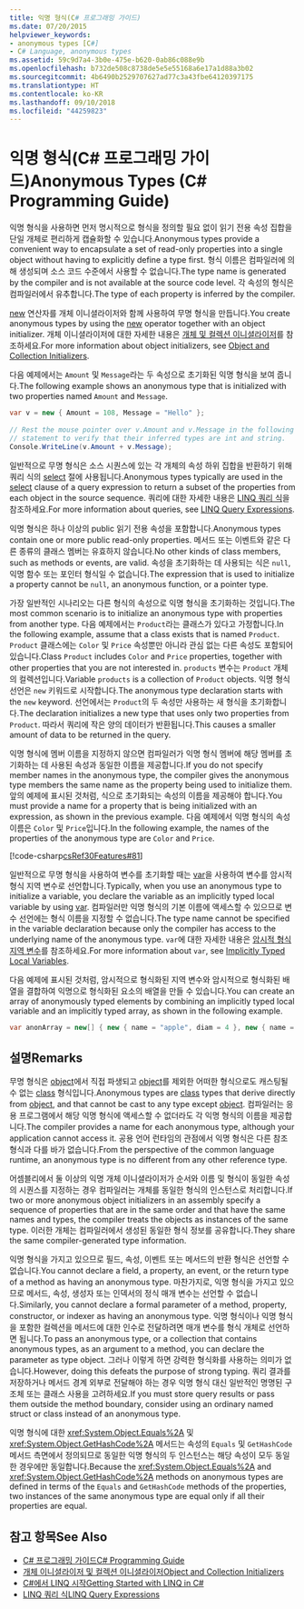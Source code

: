 ```yaml
---
title: 익명 형식(C# 프로그래밍 가이드)
ms.date: 07/20/2015
helpviewer_keywords:
- anonymous types [C#]
- C# Language, anonymous types
ms.assetid: 59c9d7a4-3b0e-475e-b620-0ab86c088e9b
ms.openlocfilehash: b732de508c8738de5e5e55168a6e17a1d88a3b02
ms.sourcegitcommit: 4b6490b2529707627ad77c3a43fbe64120397175
ms.translationtype: HT
ms.contentlocale: ko-KR
ms.lasthandoff: 09/10/2018
ms.locfileid: "44259823"
---
```

# <a name="anonymous-types-c-programming-guide"></a><span data-ttu-id="0c8bc-102">익명 형식(C# 프로그래밍 가이드)</span><span class="sxs-lookup"><span data-stu-id="0c8bc-102">Anonymous Types (C# Programming Guide)</span></span>
<span data-ttu-id="0c8bc-103">익명 형식을 사용하면 먼저 명시적으로 형식을 정의할 필요 없이 읽기 전용 속성 집합을 단일 개체로 편리하게 캡슐화할 수 있습니다.</span><span class="sxs-lookup"><span data-stu-id="0c8bc-103">Anonymous types provide a convenient way to encapsulate a set of read-only properties into a single object without having to explicitly define a type first.</span></span> <span data-ttu-id="0c8bc-104">형식 이름은 컴파일러에 의해 생성되며 소스 코드 수준에서 사용할 수 없습니다.</span><span class="sxs-lookup"><span data-stu-id="0c8bc-104">The type name is generated by the compiler and is not available at the source code level.</span></span> <span data-ttu-id="0c8bc-105">각 속성의 형식은 컴파일러에서 유추합니다.</span><span class="sxs-lookup"><span data-stu-id="0c8bc-105">The type of each property is inferred by the compiler.</span></span>  
  
 <span data-ttu-id="0c8bc-106">[new](../../../csharp/language-reference/keywords/new.md) 연산자를 개체 이니셜라이저와 함께 사용하여 무명 형식을 만듭니다.</span><span class="sxs-lookup"><span data-stu-id="0c8bc-106">You create anonymous types by using the [new](../../../csharp/language-reference/keywords/new.md) operator together with an object initializer.</span></span> <span data-ttu-id="0c8bc-107">개체 이니셜라이저에 대한 자세한 내용은 [개체 및 컬렉션 이니셜라이저](../../../csharp/programming-guide/classes-and-structs/object-and-collection-initializers.md)를 참조하세요.</span><span class="sxs-lookup"><span data-stu-id="0c8bc-107">For more information about object initializers, see [Object and Collection Initializers](../../../csharp/programming-guide/classes-and-structs/object-and-collection-initializers.md).</span></span>  
  
 <span data-ttu-id="0c8bc-108">다음 예제에서는 `Amount` 및 `Message`라는 두 속성으로 초기화된 익명 형식을 보여 줍니다.</span><span class="sxs-lookup"><span data-stu-id="0c8bc-108">The following example shows an anonymous type that is initialized with two properties named `Amount` and `Message`.</span></span>  
  
```csharp  
var v = new { Amount = 108, Message = "Hello" };  
  
// Rest the mouse pointer over v.Amount and v.Message in the following  
// statement to verify that their inferred types are int and string.  
Console.WriteLine(v.Amount + v.Message);  
```  
  
 <span data-ttu-id="0c8bc-109">일반적으로 무명 형식은 소스 시퀀스에 있는 각 개체의 속성 하위 집합을 반환하기 위해 쿼리 식의 [select](../../../csharp/language-reference/keywords/select-clause.md) 절에 사용됩니다.</span><span class="sxs-lookup"><span data-stu-id="0c8bc-109">Anonymous types typically are used in the [select](../../../csharp/language-reference/keywords/select-clause.md) clause of a query expression to return a subset of the properties from each object in the source sequence.</span></span> <span data-ttu-id="0c8bc-110">쿼리에 대한 자세한 내용은 [LINQ 쿼리 식](../../../csharp/programming-guide/linq-query-expressions/index.md)을 참조하세요.</span><span class="sxs-lookup"><span data-stu-id="0c8bc-110">For more information about queries, see [LINQ Query Expressions](../../../csharp/programming-guide/linq-query-expressions/index.md).</span></span>  
  
 <span data-ttu-id="0c8bc-111">익명 형식은 하나 이상의 public 읽기 전용 속성을 포함합니다.</span><span class="sxs-lookup"><span data-stu-id="0c8bc-111">Anonymous types contain one or more public read-only properties.</span></span> <span data-ttu-id="0c8bc-112">메서드 또는 이벤트와 같은 다른 종류의 클래스 멤버는 유효하지 않습니다.</span><span class="sxs-lookup"><span data-stu-id="0c8bc-112">No other kinds of class members, such as methods or events, are valid.</span></span> <span data-ttu-id="0c8bc-113">속성을 초기화하는 데 사용되는 식은 `null`, 익명 함수 또는 포인터 형식일 수 없습니다.</span><span class="sxs-lookup"><span data-stu-id="0c8bc-113">The expression that is used to initialize a property cannot be `null`, an anonymous function, or a pointer type.</span></span>  
  
 <span data-ttu-id="0c8bc-114">가장 일반적인 시나리오는 다른 형식의 속성으로 익명 형식을 초기화하는 것입니다.</span><span class="sxs-lookup"><span data-stu-id="0c8bc-114">The most common scenario is to initialize an anonymous type with properties from another type.</span></span> <span data-ttu-id="0c8bc-115">다음 예제에서는 `Product`라는 클래스가 있다고 가정합니다.</span><span class="sxs-lookup"><span data-stu-id="0c8bc-115">In the following example, assume that a class exists that is named `Product`.</span></span> <span data-ttu-id="0c8bc-116">`Product` 클래스에는 `Color` 및 `Price` 속성뿐만 아니라 관심 없는 다른 속성도 포함되어 있습니다.</span><span class="sxs-lookup"><span data-stu-id="0c8bc-116">Class `Product` includes `Color` and `Price` properties, together with other properties that you are not interested in.</span></span> <span data-ttu-id="0c8bc-117">`products` 변수는 `Product` 개체의 컬렉션입니다.</span><span class="sxs-lookup"><span data-stu-id="0c8bc-117">Variable `products` is a collection of `Product` objects.</span></span> <span data-ttu-id="0c8bc-118">익명 형식 선언은 `new` 키워드로 시작합니다.</span><span class="sxs-lookup"><span data-stu-id="0c8bc-118">The anonymous type declaration starts with the `new` keyword.</span></span> <span data-ttu-id="0c8bc-119">선언에서는 `Product`의 두 속성만 사용하는 새 형식을 초기화합니다.</span><span class="sxs-lookup"><span data-stu-id="0c8bc-119">The declaration initializes a new type that uses only two properties from `Product`.</span></span> <span data-ttu-id="0c8bc-120">따라서 쿼리에 작은 양의 데이터가 반환됩니다.</span><span class="sxs-lookup"><span data-stu-id="0c8bc-120">This causes a smaller amount of data to be returned in the query.</span></span>  
  
 <span data-ttu-id="0c8bc-121">익명 형식에 멤버 이름을 지정하지 않으면 컴파일러가 익명 형식 멤버에 해당 멤버를 초기화하는 데 사용된 속성과 동일한 이름을 제공합니다.</span><span class="sxs-lookup"><span data-stu-id="0c8bc-121">If you do not specify member names in the anonymous type, the compiler gives the anonymous type members the same name as the property being used to initialize them.</span></span> <span data-ttu-id="0c8bc-122">앞의 예제에 표시된 것처럼, 식으로 초기화되는 속성의 이름을 제공해야 합니다.</span><span class="sxs-lookup"><span data-stu-id="0c8bc-122">You must provide a name for a property that is being initialized with an expression, as shown in the previous example.</span></span> <span data-ttu-id="0c8bc-123">다음 예제에서 익명 형식의 속성 이름은 `Color` 및 `Price`입니다.</span><span class="sxs-lookup"><span data-stu-id="0c8bc-123">In the following example, the names of the properties of the anonymous type are `Color` and `Price`.</span></span>  
  
 [!code-csharp[csRef30Features#81](../../../csharp/programming-guide/classes-and-structs/codesnippet/CSharp/anonymous-types_1.cs)]  
  
 <span data-ttu-id="0c8bc-124">일반적으로 무명 형식을 사용하여 변수를 초기화할 때는 [var](../../../csharp/language-reference/keywords/var.md)을 사용하여 변수를 암시적 형식 지역 변수로 선언합니다.</span><span class="sxs-lookup"><span data-stu-id="0c8bc-124">Typically, when you use an anonymous type to initialize a variable, you declare the variable as an implicitly typed local variable by using [var](../../../csharp/language-reference/keywords/var.md).</span></span> <span data-ttu-id="0c8bc-125">컴파일러만 익명 형식의 기본 이름에 액세스할 수 있으므로 변수 선언에는 형식 이름을 지정할 수 없습니다.</span><span class="sxs-lookup"><span data-stu-id="0c8bc-125">The type name cannot be specified in the variable declaration because only the compiler has access to the underlying name of the anonymous type.</span></span> <span data-ttu-id="0c8bc-126">`var`에 대한 자세한 내용은 [암시적 형식 지역 변수](../../../csharp/programming-guide/classes-and-structs/implicitly-typed-local-variables.md)를 참조하세요.</span><span class="sxs-lookup"><span data-stu-id="0c8bc-126">For more information about `var`, see [Implicitly Typed Local Variables](../../../csharp/programming-guide/classes-and-structs/implicitly-typed-local-variables.md).</span></span>  
  
 <span data-ttu-id="0c8bc-127">다음 예제에 표시된 것처럼, 암시적으로 형식화된 지역 변수와 암시적으로 형식화된 배열을 결합하여 익명으로 형식화된 요소의 배열을 만들 수 있습니다.</span><span class="sxs-lookup"><span data-stu-id="0c8bc-127">You can create an array of anonymously typed elements by combining an implicitly typed local variable and an implicitly typed array, as shown in the following example.</span></span>  
  
```csharp  
var anonArray = new[] { new { name = "apple", diam = 4 }, new { name = "grape", diam = 1 }};  
```  
  
## <a name="remarks"></a><span data-ttu-id="0c8bc-128">설명</span><span class="sxs-lookup"><span data-stu-id="0c8bc-128">Remarks</span></span>  
 <span data-ttu-id="0c8bc-129">무명 형식은 [object](../../../csharp/language-reference/keywords/object.md)에서 직접 파생되고 [object](../../../csharp/language-reference/keywords/object.md)를 제외한 어떠한 형식으로도 캐스팅될 수 없는 [class](../../../csharp/language-reference/keywords/class.md) 형식입니다.</span><span class="sxs-lookup"><span data-stu-id="0c8bc-129">Anonymous types are [class](../../../csharp/language-reference/keywords/class.md) types that derive directly from [object](../../../csharp/language-reference/keywords/object.md), and that cannot be cast to any type except [object](../../../csharp/language-reference/keywords/object.md).</span></span> <span data-ttu-id="0c8bc-130">컴파일러는 응용 프로그램에서 해당 익명 형식에 액세스할 수 없더라도 각 익명 형식의 이름을 제공합니다.</span><span class="sxs-lookup"><span data-stu-id="0c8bc-130">The compiler provides a name for each anonymous type, although your application cannot access it.</span></span> <span data-ttu-id="0c8bc-131">공용 언어 런타임의 관점에서 익명 형식은 다른 참조 형식과 다를 바가 없습니다.</span><span class="sxs-lookup"><span data-stu-id="0c8bc-131">From the perspective of the common language runtime, an anonymous type is no different from any other reference type.</span></span>  
  
 <span data-ttu-id="0c8bc-132">어셈블리에서 둘 이상의 익명 개체 이니셜라이저가 순서와 이름 및 형식이 동일한 속성의 시퀀스를 지정하는 경우 컴파일러는 개체를 동일한 형식의 인스턴스로 처리합니다.</span><span class="sxs-lookup"><span data-stu-id="0c8bc-132">If two or more anonymous object initializers in an assembly specify a sequence of properties that are in the same order and that have the same names and types, the compiler treats the objects as instances of the same type.</span></span> <span data-ttu-id="0c8bc-133">이러한 개체는 컴파일러에서 생성된 동일한 형식 정보를 공유합니다.</span><span class="sxs-lookup"><span data-stu-id="0c8bc-133">They share the same compiler-generated type information.</span></span>  
  
 <span data-ttu-id="0c8bc-134">익명 형식을 가지고 있으므로 필드, 속성, 이벤트 또는 메서드의 반환 형식은 선언할 수 없습니다.</span><span class="sxs-lookup"><span data-stu-id="0c8bc-134">You cannot declare a field, a property, an event, or the return type of a method as having an anonymous type.</span></span> <span data-ttu-id="0c8bc-135">마찬가지로, 익명 형식을 가지고 있으므로 메서드, 속성, 생성자 또는 인덱서의 정식 매개 변수는 선언할 수 없습니다.</span><span class="sxs-lookup"><span data-stu-id="0c8bc-135">Similarly, you cannot declare a formal parameter of a method, property, constructor, or indexer as having an anonymous type.</span></span> <span data-ttu-id="0c8bc-136">익명 형식이나 익명 형식을 포함한 컬렉션을 메서드에 대한 인수로 전달하려면 매개 변수를 형식 개체로 선언하면 됩니다.</span><span class="sxs-lookup"><span data-stu-id="0c8bc-136">To pass an anonymous type, or a collection that contains anonymous types, as an argument to a method, you can declare the parameter as type object.</span></span> <span data-ttu-id="0c8bc-137">그러나 이렇게 하면 강력한 형식화를 사용하는 의미가 없습니다.</span><span class="sxs-lookup"><span data-stu-id="0c8bc-137">However, doing this defeats the purpose of strong typing.</span></span> <span data-ttu-id="0c8bc-138">쿼리 결과를 저장하거나 메서드 경계 외부로 전달해야 하는 경우 익명 형식 대신 일반적인 명명된 구조체 또는 클래스 사용을 고려하세요.</span><span class="sxs-lookup"><span data-stu-id="0c8bc-138">If you must store query results or pass them outside the method boundary, consider using an ordinary named struct or class instead of an anonymous type.</span></span>  
  
 <span data-ttu-id="0c8bc-139">익명 형식에 대한 <xref:System.Object.Equals%2A> 및 <xref:System.Object.GetHashCode%2A> 메서드는 속성의 `Equals` 및 `GetHashCode` 메서드 측면에서 정의되므로 동일한 익명 형식의 두 인스턴스는 해당 속성이 모두 동일한 경우에만 동일합니다.</span><span class="sxs-lookup"><span data-stu-id="0c8bc-139">Because the <xref:System.Object.Equals%2A> and <xref:System.Object.GetHashCode%2A> methods on anonymous types are defined in terms of the `Equals` and `GetHashCode` methods of the properties, two instances of the same anonymous type are equal only if all their properties are equal.</span></span>  
  
## <a name="see-also"></a><span data-ttu-id="0c8bc-140">참고 항목</span><span class="sxs-lookup"><span data-stu-id="0c8bc-140">See Also</span></span>

- [<span data-ttu-id="0c8bc-141">C# 프로그래밍 가이드</span><span class="sxs-lookup"><span data-stu-id="0c8bc-141">C# Programming Guide</span></span>](../../../csharp/programming-guide/index.md)  
- [<span data-ttu-id="0c8bc-142">개체 이니셜라이저 및 컬렉션 이니셜라이저</span><span class="sxs-lookup"><span data-stu-id="0c8bc-142">Object and Collection Initializers</span></span>](../../../csharp/programming-guide/classes-and-structs/object-and-collection-initializers.md)  
- [<span data-ttu-id="0c8bc-143">C#에서 LINQ 시작</span><span class="sxs-lookup"><span data-stu-id="0c8bc-143">Getting Started with LINQ in C#</span></span>](../../../csharp/programming-guide/concepts/linq/getting-started-with-linq.md)  
- [<span data-ttu-id="0c8bc-144">LINQ 쿼리 식</span><span class="sxs-lookup"><span data-stu-id="0c8bc-144">LINQ Query Expressions</span></span>](../../../csharp/programming-guide/linq-query-expressions/index.md)
